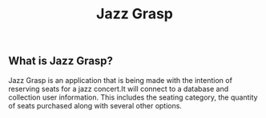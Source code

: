 <h1 align="center">Jazz Grasp</h1>

<br />

## What is Jazz Grasp?
Jazz Grasp is an application that is being made with the intention of reserving seats for a jazz concert.It will connect to a database and collection user information. This includes the seating category, the quantity of seats purchased along with several other options.
